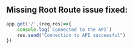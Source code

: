 ## Missing Root Route issue fixed:
```js
app.get('/',(req,res)=>{
    console.log(`Connected to the API`)
    res.send("Connection to API successful")
})

